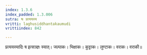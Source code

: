 ```yaml
---
index: 1.3.6
index_padded: 1.3.006
sutra: षः प्रत्ययस्य
vritti: laghusiddhantakaumudi
vrittiindex: 842

---
```

प्रत्ययस्यादिः ष इत्सञ्ज्ञः स्यात्। जल्पाकः। भिक्षाकः। कुट्टाकः। लुण्टाकः। वराकः। वराकी॥